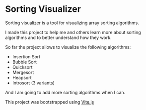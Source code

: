 # Sorting Visualizer
Sorting visualizer is a tool for visualizing array sorting algorithms. 

I made this project to help me and others learn more about sorting algorithms and to better understand how they work. 

So far the project allows to visualize the following algorithms:
* Insertion Sort
* Bubble Sort
* Quicksort
* Mergesort
* Heapsort
* Introsort (3 variants) 

And I am going to add more sorting algorithms when I can. 

This project was bootstrapped using [Vite.js](https://vitejs.dev/)

